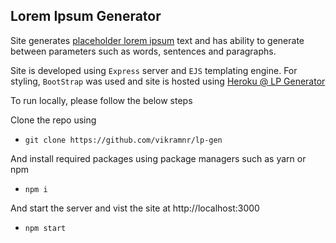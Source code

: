 ## Lorem Ipsum Generator
Site generates [placeholder lorem ipsum](https://en.wikipedia.org/wiki/Lorem_ipsum) text and has ability to generate between parameters such as words, sentences and paragraphs. 

Site is developed using `Express` server and `EJS` templating engine. For styling, `BootStrap` was used and site is hosted using [Heroku @ LP Generator](https://pure-taiga-51324.herokuapp.com)

To run locally, please follow the below steps

Clone the repo using 
- `git clone https://github.com/vikramnr/lp-gen` 

And install required packages using package managers such as yarn or npm
- `npm i`

And start the server and vist the site at http://localhost:3000
- `npm start`